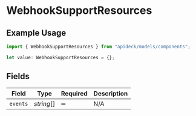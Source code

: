 # WebhookSupportResources

## Example Usage

```typescript
import { WebhookSupportResources } from "apideck/models/components";

let value: WebhookSupportResources = {};
```

## Fields

| Field              | Type               | Required           | Description        |
| ------------------ | ------------------ | ------------------ | ------------------ |
| `events`           | *string*[]         | :heavy_minus_sign: | N/A                |